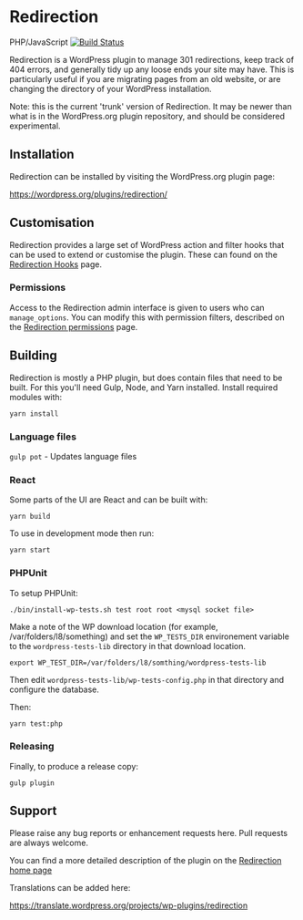 # Redirection

PHP/JavaScript [![Build Status](https://travis-ci.org/johngodley/redirection.svg?branch=master)](https://travis-ci.org/johngodley/redirection)

Redirection is a WordPress plugin to manage 301 redirections, keep track of 404 errors, and generally tidy up any loose ends your site may have. This is particularly useful if you are migrating pages from an old website, or are changing the directory of your WordPress installation.

Note: this is the current 'trunk' version of Redirection. It may be newer than what is in the WordPress.org plugin repository, and should be considered experimental.

## Installation
Redirection can be installed by visiting the WordPress.org plugin page:

https://wordpress.org/plugins/redirection/

## Customisation

Redirection provides a large set of WordPress action and filter hooks that can be used to extend or customise the plugin. These can found on the [Redirection Hooks](https://redirection.me/developer/wordpress-hooks/) page.

### Permissions

Access to the Redirection admin interface is given to users who can `manage_options`. You can modify this with permission filters, described on the [Redirection permissions](https://redirection.me/developer/permissions/) page.

## Building

Redirection is mostly a PHP plugin, but does contain files that need to be built. For this you'll need Gulp, Node, and Yarn installed. Install required modules with:

`yarn install`

### Language files

`gulp pot` - Updates language files

### React

Some parts of the UI are React and can be built with:

`yarn build`

To use in development mode then run:

`yarn start`

### PHPUnit

To setup PHPUnit:

`./bin/install-wp-tests.sh test root root <mysql socket file>`

Make a note of the WP download location (for example, /var/folders/l8/something) and set the `WP_TESTS_DIR` environement variable to the `wordpress-tests-lib` directory in that download location.

`export WP_TEST_DIR=/var/folders/l8/somthing/wordpress-tests-lib`

Then edit `wordpress-tests-lib/wp-tests-config.php` in that directory and configure the database.

Then:

`yarn test:php`

### Releasing

Finally, to produce a release copy:

`gulp plugin`

## Support

Please raise any bug reports or enhancement requests here. Pull requests are always welcome.

You can find a more detailed description of the plugin on the [Redirection home page](https://redirection.me)

Translations can be added here:

https://translate.wordpress.org/projects/wp-plugins/redirection
